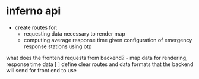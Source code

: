 # inferno api
- create routes for:
    - requesting data necessary to render map
    - computing average response time given configuration of emergency response stations using otp

what does the frontend requests from backend? - map data for rendering, response time data 
[ ] define clear routes and data formats that the backend will send for front end to use

